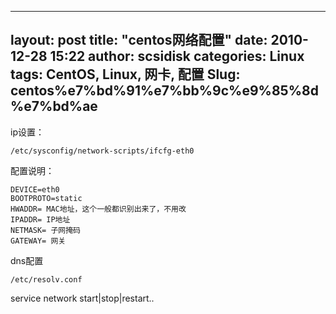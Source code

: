 ---
layout: post
title: "centos网络配置"
date: 2010-12-28 15:22
author: scsidisk
categories: Linux
tags: CentOS, Linux, 网卡, 配置
Slug: centos%e7%bd%91%e7%bb%9c%e9%85%8d%e7%bd%ae
----

ip设置：

    /etc/sysconfig/network-scripts/ifcfg-eth0

配置说明：

    DEVICE=eth0
    BOOTPROTO=static
    HWADDR= MAC地址，这个一般都识别出来了，不用改
    IPADDR= IP地址
    NETMASK= 子网掩码
    GATEWAY= 网关

dns配置

    /etc/resolv.conf

service network start|stop|restart..



